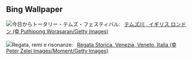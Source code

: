 ## Bing Wallpaper
![](https://www.bing.com/th?id=OHR.ThamesLondon_JA-JP6657553394_UHD.jpg&w=1000)今日からトータリー・テムズ・フェスティバル:&nbsp;&ensp;[テムズ川 , イギリス ロンドン (© Puthipong Worasaran/Getty Images)](https://www.bing.com/th?id=OHR.ThamesLondon_JA-JP6657553394_UHD.jpg)
<br><br/>
![](https://www.bing.com/th?id=OHR.RegataStoricaVenezia_IT-IT2940958877_UHD.jpg&w=1000)Regata, remi e risonanze:&nbsp;&ensp;[Regata Storica, Venezia, Veneto, Italia (© Peter Zelei Images/Moment/Getty Images)](https://www.bing.com/th?id=OHR.RegataStoricaVenezia_IT-IT2940958877_UHD.jpg)
<br><br/>
